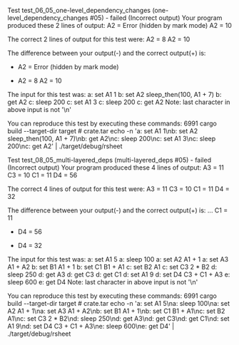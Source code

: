 Test test_06_05_one-level_dependency_changes (one-level_dependency_changes #05) - failed (Incorrect output)
Your program produced these 2 lines of output:
A2 = Error (hidden by mark mode)
A2 = 10

The correct 2 lines of output for this test were:
A2 = 8
A2 = 10

The difference between your output(-) and the correct output(+) is:

- A2 = Error (hidden by mark mode)

* A2 = 8
  A2 = 10

The input for this test was:
a: set A1 1
b: set A2 sleep_then(100, A1 + 7)
b: get A2
c: sleep 200
c: set A1 3
c: sleep 200
c: get A2
Note: last character in above input is not '\n'

You can reproduce this test by executing these commands:
6991 cargo build --target-dir target # crate.tar
echo -n 'a: set A1 1\nb: set A2 sleep_then(100, A1 + 7)\nb: get A2\nc: sleep 200\nc: set A1 3\nc: sleep 200\nc: get A2' | ./target/debug/rsheet

Test test_08_05_multi-layered_deps (multi-layered_deps #05) - failed (Incorrect output)
Your program produced these 4 lines of output:
A3 = 11
C3 = 10
C1 = 11
D4 = 56

The correct 4 lines of output for this test were:
A3 = 11
C3 = 10
C1 = 11
D4 = 32

The difference between your output(-) and the correct output(+) is:
...
C1 = 11

- D4 = 56

* D4 = 32

The input for this test was:
a: set A1 5
a: sleep 100
a: set A2 A1 + 1
a: set A3 A1 + A2
b: set B1 A1 + 1
b: set C1 B1 + A1
c: set B2 A1
c: set C3 2 \* B2
d: sleep 250
d: get A3
d: get C3
d: get C1
d: set A1 9
d: set D4 C3 + C1 + A3
e: sleep 600
e: get D4
Note: last character in above input is not '\n'

You can reproduce this test by executing these commands:
6991 cargo build --target-dir target # crate.tar
echo -n 'a: set A1 5\na: sleep 100\na: set A2 A1 + 1\na: set A3 A1 + A2\nb: set B1 A1 + 1\nb: set C1 B1 + A1\nc: set B2 A1\nc: set C3 2 \* B2\nd: sleep 250\nd: get A3\nd: get C3\nd: get C1\nd: set A1 9\nd: set D4 C3 + C1 + A3\ne: sleep 600\ne: get D4' | ./target/debug/rsheet

